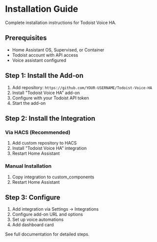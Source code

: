 # Installation Guide

Complete installation instructions for Todoist Voice HA.

## Prerequisites

- Home Assistant OS, Supervised, or Container
- Todoist account with API access
- Voice assistant configured

## Step 1: Install the Add-on

1. Add repository: `https://github.com/YOUR-USERNAME/Todoist-Voice-HA`
2. Install "Todoist Voice HA" add-on
3. Configure with your Todoist API token
4. Start the add-on

## Step 2: Install the Integration

### Via HACS (Recommended)
1. Add custom repository to HACS
2. Install "Todoist Voice HA" integration
3. Restart Home Assistant

### Manual Installation
1. Copy integration to custom_components
2. Restart Home Assistant

## Step 3: Configure

1. Add integration via Settings → Integrations
2. Configure add-on URL and options
3. Set up voice automations
4. Add dashboard card

See full documentation for detailed steps.

